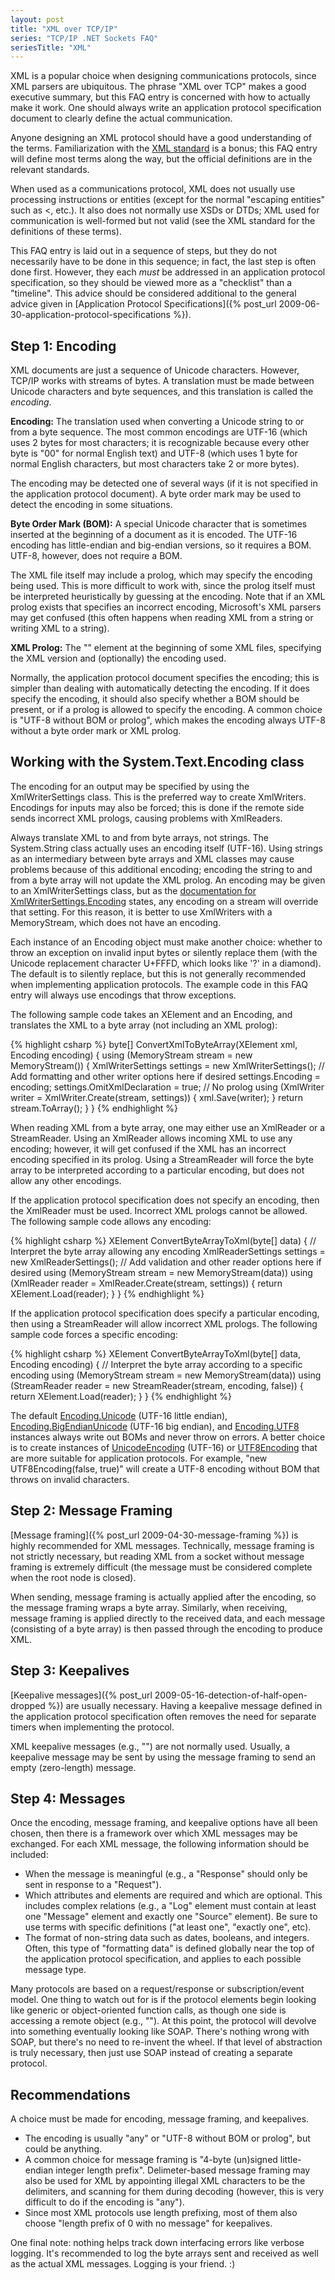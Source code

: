 ```yaml
---
layout: post
title: "XML over TCP/IP"
series: "TCP/IP .NET Sockets FAQ"
seriesTitle: "XML"
---
```

XML is a popular choice when designing communications protocols, since XML parsers are ubiquitous. The phrase "XML over TCP" makes a good executive summary, but this FAQ entry is concerned with how to actually make it work. One should always write an application protocol specification document to clearly define the actual communication.

Anyone designing an XML protocol should have a good understanding of the terms. Familiarization with the [XML standard](http://www.w3.org/TR/2008/REC-xml-20081126/) is a bonus; this FAQ entry will define most terms along the way, but the official definitions are in the relevant standards.

When used as a communications protocol, XML does not usually use processing instructions or entities (except for the normal "escaping entities" such as &lt;, etc.). It also does not normally use XSDs or DTDs; XML used for communication is well-formed but not valid (see the XML standard for the definitions of these terms).

This FAQ entry is laid out in a sequence of steps, but they do not necessarily have to be done in this sequence; in fact, the last step is often done first. However, they each _must_ be addressed in an application protocol specification, so they should be viewed more as a "checklist" than a "timeline". This advice should be considered additional to the general advice given in [Application Protocol Specifications]({% post_url 2009-06-30-application-protocol-specifications %}).

## Step 1: Encoding

XML documents are just a sequence of Unicode characters. However, TCP/IP works with streams of bytes. A translation must be made between Unicode characters and byte sequences, and this translation is called the _encoding_.

<div class="alert alert-info" markdown="1">
<i class="fa fa-hand-o-right fa-2x pull-left"></i>

**Encoding:** The translation used when converting a Unicode string to or from a byte sequence. The most common encodings are UTF-16 (which uses 2 bytes for most characters; it is recognizable because every other byte is "00" for normal English text) and UTF-8 (which uses 1 byte for normal English characters, but most characters take 2 or more bytes).
</div>

The encoding may be detected one of several ways (if it is not specified in the application protocol document). A byte order mark may be used to detect the encoding in some situations.

<div class="alert alert-info" markdown="1">
<i class="fa fa-hand-o-right fa-2x pull-left"></i>

**Byte Order Mark (BOM):** A special Unicode character that is sometimes inserted at the beginning of a document as it is encoded. The UTF-16 encoding has little-endian and big-endian versions, so it requires a BOM. UTF-8, however, does not require a BOM.
</div>

The XML file itself may include a prolog, which may specify the encoding being used. This is more difficult to work with, since the prolog itself must be interpreted heuristically by guessing at the encoding. Note that if an XML prolog exists that specifies an incorrect encoding, Microsoft's XML parsers may get confused (this often happens when reading XML from a string or writing XML to a string).

<div class="alert alert-info" markdown="1">
<i class="fa fa-hand-o-right fa-2x pull-left"></i>

**XML Prolog:** The "<?xml ... ?>" element at the beginning of some XML files, specifying the XML version and (optionally) the encoding used.
</div>

Normally, the application protocol document specifies the encoding; this is simpler than dealing with automatically detecting the encoding. If it does specify the encoding, it should also specify whether a BOM should be present, or if a prolog is allowed to specify the encoding. A common choice is "UTF-8 without BOM or prolog", which makes the encoding always UTF-8 without a byte order mark or XML prolog.

## Working with the System.Text.Encoding class

The encoding for an output may be specified by using the XmlWriterSettings class. This is the preferred way to create XmlWriters. Encodings for inputs may also be forced; this is done if the remote side sends incorrect XML prologs, causing problems with XmlReaders.

Always translate XML to and from byte arrays, not strings. The System.String class actually uses an encoding itself (UTF-16). Using strings as an intermediary between byte arrays and XML classes may cause problems because of this additional encoding; encoding the string to and from a byte array will not update the XML prolog. An encoding may be given to an XmlWriterSettings class, but as the [documentation for XmlWriterSettings.Encoding](http://msdn.microsoft.com/en-us/library/system.xml.xmlwritersettings.encoding.aspx) states, any encoding on a stream will override that setting. For this reason, it is better to use XmlWriters with a MemoryStream, which does not have an encoding.

Each instance of an Encoding object must make another choice: whether to throw an exception on invalid input bytes or silently replace them (with the Unicode replacement character U+FFFD, which looks like '?' in a diamond). The default is to silently replace, but this is not generally recommended when implementing application protocols. The example code in this FAQ entry will always use encodings that throw exceptions.

The following sample code takes an XElement and an Encoding, and translates the XML to a byte array (not including an XML prolog):

{% highlight csharp %}
byte[] ConvertXmlToByteArray(XElement xml, Encoding encoding)
{
    using (MemoryStream stream = new MemoryStream())
    {
        XmlWriterSettings settings = new XmlWriterSettings();
        // Add formatting and other writer options here if desired
        settings.Encoding = encoding;
        settings.OmitXmlDeclaration = true; // No prolog
        using (XmlWriter writer = XmlWriter.Create(stream, settings))
        {
            xml.Save(writer);
        }
        return stream.ToArray();
    }
}
{% endhighlight %}

When reading XML from a byte array, one may either use an XmlReader or a StreamReader. Using an XmlReader allows incoming XML to use any encoding; however, it will get confused if the XML has an incorrect encoding specified in its prolog. Using a StreamReader will force the byte array to be interpreted according to a particular encoding, but does not allow any other encodings.

If the application protocol specification does not specify an encoding, then the XmlReader must be used. Incorrect XML prologs cannot be allowed. The following sample code allows any encoding:

{% highlight csharp %}
XElement ConvertByteArrayToXml(byte[] data)
{
    // Interpret the byte array allowing any encoding
    XmlReaderSettings settings = new XmlReaderSettings();
    // Add validation and other reader options here if desired
    using (MemoryStream stream = new MemoryStream(data))
    using (XmlReader reader = XmlReader.Create(stream, settings))
    {
        return XElement.Load(reader);
    }
}
{% endhighlight %}

If the application protocol specification does specify a particular encoding, then using a StreamReader will allow incorrect XML prologs. The following sample code forces a specific encoding:

{% highlight csharp %}
XElement ConvertByteArrayToXml(byte[] data, Encoding encoding)
{
    // Interpret the byte array according to a specific encoding
    using (MemoryStream stream = new MemoryStream(data))
    using (StreamReader reader = new StreamReader(stream, encoding, false))
    {
        return XElement.Load(reader);
    }
}
{% endhighlight %}

The default [Encoding.Unicode](http://msdn.microsoft.com/en-us/library/system.text.encoding.unicode.aspx) (UTF-16 little endian), [Encoding.BigEndianUnicode](http://msdn.microsoft.com/en-us/library/system.text.encoding.bigendianunicode.aspx) (UTF-16 big endian), and [Encoding.UTF8](http://msdn.microsoft.com/en-us/library/system.text.encoding.utf8.aspx) instances always write out BOMs and never throw on errors. A better choice is to create instances of [UnicodeEncoding](http://msdn.microsoft.com/en-us/library/system.text.unicodeencoding.aspx) (UTF-16) or [UTF8Encoding](http://msdn.microsoft.com/en-us/library/system.text.utf8encoding.aspx) that are more suitable for application protocols. For example, "new UTF8Encoding(false, true)" will create a UTF-8 encoding without BOM that throws on invalid characters.

## Step 2: Message Framing

[Message framing]({% post_url 2009-04-30-message-framing %}) is highly recommended for XML messages. Technically, message framing is not strictly necessary, but reading XML from a socket without message framing is extremely difficult (the message must be considered complete when the root node is closed).

When sending, message framing is actually applied after the encoding, so the message framing wraps a byte array. Similarly, when receiving, message framing is applied directly to the received data, and each message (consisting of a byte array) is then passed through the encoding to produce XML.

## Step 3: Keepalives

[Keepalive messages]({% post_url 2009-05-16-detection-of-half-open-dropped %}) are usually necessary. Having a keepalive message defined in the application protocol specification often removes the need for separate timers when implementing the protocol.

XML keepalive messages (e.g., "<keepalive/>") are not normally used. Usually, a keepalive message may be sent by using the message framing to send an empty (zero-length) message.

## Step 4: Messages

Once the encoding, message framing, and keepalive options have all been chosen, then there is a framework over which XML messages may be exchanged. For each XML message, the following information should be included:

- When the message is meaningful (e.g., a "Response" should only be sent in response to a "Request").
- Which attributes and elements are required and which are optional. This includes complex relations (e.g., a "Log" element must contain at least one "Message" element and exactly one "Source" element). Be sure to use terms with specific definitions ("at least one", "exactly one", etc).
- The format of non-string data such as dates, booleans, and integers. Often, this type of "formatting data" is defined globally near the top of the application protocol specification, and applies to each possible message type.

Many protocols are based on a request/response or subscription/event model. One thing to watch out for is if the protocol elements begin looking like generic or object-oriented function calls, as though one side is accessing a remote object (e.g., "<CallMethod ObjectID='37' MethodName='GetData'/>"). At this point, the protocol will devolve into something eventually looking like SOAP. There's nothing wrong with SOAP, but there's no need to re-invent the wheel. If that level of abstraction is truly necessary, then just use SOAP instead of creating a separate protocol.

## Recommendations

A choice must be made for encoding, message framing, and keepalives.

 - The encoding is usually "any" or "UTF-8 without BOM or prolog", but could be anything.
 - A common choice for message framing is "4-byte (un)signed little-endian integer length prefix". Delimeter-based message framing may also be used for XML by appointing illegal XML characters to be the delimiters, and scanning for them during decoding (however, this is very difficult to do if the encoding is "any").
 - Since most XML protocols use length prefixing, most of them also choose "length prefix of 0 with no message" for keepalives.

One final note: nothing helps track down interfacing errors like verbose logging. It's recommended to log the byte arrays sent and received as well as the actual XML messages. Logging is your friend. :)
